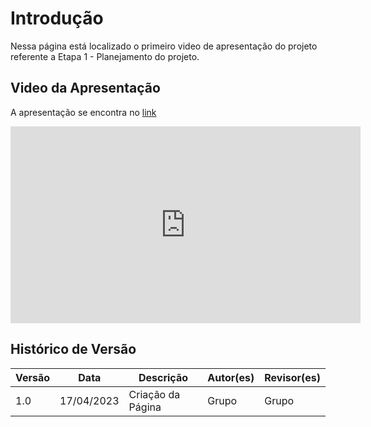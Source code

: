 # Introdução

Nessa página está localizado o primeiro video de apresentação do projeto referente a Etapa 1 - Planejamento do projeto.

## Video da Apresentação

A apresentação se encontra no [link](https://youtu.be/Y6p_eQgviRQ)

<iframe width="560" height="315" src="https://www.youtube.com/embed/Y6p_eQgviRQ" title="YouTube video player" frameborder="0" allow="accelerometer; autoplay; clipboard-write; encrypted-media; gyroscope; picture-in-picture; web-share" allowfullscreen></iframe>

## Histórico de Versão

| Versão | Data       | Descrição          | Autor(es) | Revisor(es) |
| ------- | ---------- | -------------------- | --------- | ----------- |
| 1.0     | 17/04/2023 | Criação da Página | Grupo     | Grupo       |

